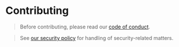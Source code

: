 # Contributing

> Before contributing, please read our [code of conduct](https://github.com/commercehub-oss/rscriptdb/blob/master/CODE_OF_CONDUCT.md).

> See [our security policy](SECURITY.md) for handling of security-related matters.
